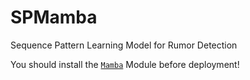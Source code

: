# SPMamba
Sequence Pattern Learning Model for Rumor Detection

You should install the [`Mamba`](https://github.com/state-spaces/mamba/tree/main) Module before deployment!
